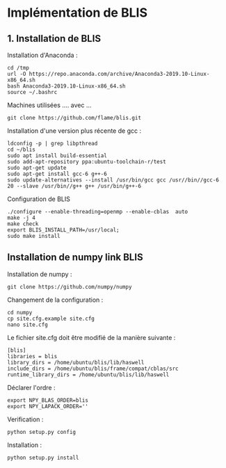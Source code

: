# Implémentation de BLIS 

## 1. Installation de BLIS 

Installation d'Anaconda : 
```
cd /tmp
url -O https://repo.anaconda.com/archive/Anaconda3-2019.10-Linux-x86_64.sh
bash Anaconda3-2019.10-Linux-x86_64.sh
source ~/.bashrc

``` 

Machines utilisées .... avec ... 

```
git clone https://github.com/flame/blis.git
``` 

Installation d'une version plus récente de gcc :
```
ldconfig -p | grep libpthread
cd ~/blis
sudo apt install build-essential
sudo add-apt-repository ppa:ubuntu-toolchain-r/test
sudo apt-get update
sudo apt-get install gcc-6 g++-6
sudo update-alternatives --install /usr/bin/gcc gcc /usr//bin//gcc-6 20 --slave /usr/bin//g++ g++ /usr/bin/g++-6
```

 Configuration de BLIS
```
./configure --enable-threading=openmp --enable-cblas  auto
make -j 4
make check
export BLIS_INSTALL_PATH=/usr/local;
sudo make install
``` 


## Installation de numpy link BLIS 

Installation de numpy : 
```
git clone https://github.com/numpy/numpy

``` 
Changement de la configuration : 

``` 
cd numpy
cp site.cfg.example site.cfg
nano site.cfg 
``` 

Le fichier site.cfg doit être modifié de la manière suivante : 

``` 
[blis]
libraries = blis
library_dirs = /home/ubuntu/blis/lib/haswell
include_dirs = /home/ubuntu/blis/frame/compat/cblas/src 
runtime_library_dirs = /home/ubuntu/blis/lib/haswell  
``` 
Déclarer l'ordre : 
``` 
export NPY_BLAS_ORDER=blis
export NPY_LAPACK_ORDER='' 
``` 

Verification : 
``` 
python setup.py config 
``` 
Installation : 
``` 
python setup.py install 
``` 
























